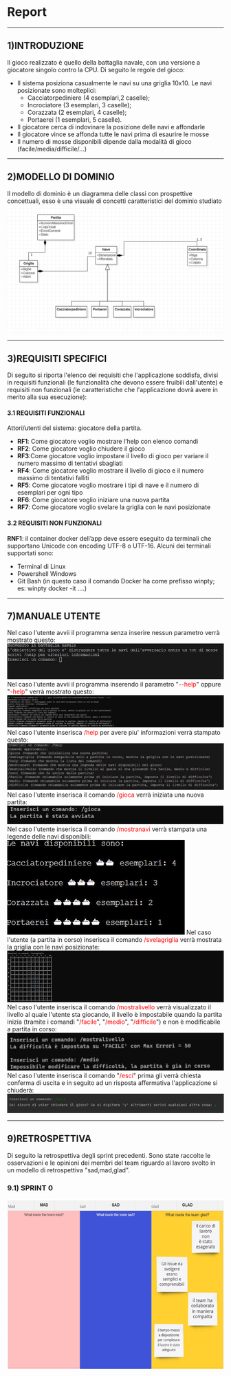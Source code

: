 # Report
---

## 1)INTRODUZIONE
Il gioco realizzato è quello della battaglia navale, con una versione a giocatore singolo contro la CPU. Di seguito le regole del gioco:
* Il sistema posiziona casualmente le navi su una griglia 10x10. Le navi posizionate sono molteplici: 
    * Cacciatorpediniere (4 esemplari,2 caselle);
    * Incrociatore (3 esemplari, 3 caselle);
    * Corazzata (2 esemplari, 4 caselle);
    * Portaerei (1 esemplari, 5 caselle).
* Il giocatore cerca di indovinare la posizione delle navi e affondarle 
* Il giocatore vince se affonda tutte le navi prima di esaurire le mosse 
* Il numero di mosse disponibili dipende dalla modalità di gioco (facile/media/difficile/…)

---

## 2)MODELLO DI DOMINIO
Il modello di dominio è un diagramma delle classi con prospettive concettuali, esso è una visuale di concetti caratteristici del dominio studiato
![Schema_Star_Uml](./img/Schema_Star_Uml.png)

---
## 3)REQUISITI SPECIFICI
Di seguito si riporta l'elenco dei requisiti che l'applicazione soddisfa, divisi in requisiti funzionali (le funzionalità che devono essere fruibili dall'utente) e requisiti non funzionali (le caratteristiche che l'applicazione dovrà avere in merito alla sua esecuzione):
#### 3.1 REQUISITI FUNZIONALI
Attori/utenti del sistema: giocatore della partita.
* **RF1**: Come giocatore voglio mostrare l’help con elenco comandi
* **RF2**: Come giocatore voglio chiudere il gioco
* **RF3**:Come giocatore voglio impostare il livello di gioco per variare il numero massimo di tentativi sbagliati
* **RF4**: Come giocatore voglio mostrare il livello di gioco e il numero massimo di tentativi falliti
* **RF5**: Come giocatore voglio mostrare i tipi di nave e il numero di esemplari per ogni tipo
* **RF6**: Come giocatore voglio iniziare una nuova partita
* **RF7**: Come giocatore voglio svelare la griglia con le navi posizionate


#### 3.2 REQUISITI NON FUNZIONALI
**RNF1**: il container docker dell’app deve essere eseguito da terminali che supportano Unicode con encoding UTF-8 o UTF-16. Alcuni dei terminali supportati sono:
*	Terminal di Linux
*	Powershell Windows
*	Git Bash (in questo caso il comando Docker ha come prefisso winpty; es: winpty docker -it ....)

----

## 7)MANUALE UTENTE
Nel caso l'utente avvii il programma senza inserire nessun parametro verrà mostrato questo:
![Descrizione](./img/Descrizione.jpg)
Nel caso l'utente avvii il programma inserendo il parametro "<span style="color:red">--help</span>" oppure "<span style="color:red">-help</span>" verrà mostrato questo:
![helpconparametro](./img/Helpconparametro.jpg)
Nel caso l'utente inserisca <span style="color:red">/help</span> per avere piu' informazioni verrà stampato questo:
![helpbase](./img/helpbase.jpg)
Nel caso l'utente inserisca il comando <span style="color:red">/gioca</span> verrà iniziata una nuova partita:
![gioca](./img/gioca.jpg)
Nel caso l'utente inserisca il comando <span style="color:red">/mostranavi</span> verrà stampata una legende delle navi disponibili:
![Mostranavi](./img/MostraNavi.jpg)
Nel caso l'utente (a partita in corso) inserisca il comando <span style="color:red">/svelagriglia</span> verrà mostrata la griglia con le navi posizionate:
![StampaGriglia](./img/StampaGriglia.jpg)
Nel caso l'utente inserisca il comando <span style="color:red">/mostralivello</span> verrà visualizzato il livello al quale l'utente sta giocando, il livello è impostabile quando la partita inizia (tramite i comandi "<span style="color:red">/facile</span>", "<span style="color:red">/medio</span>", "<span style="color:red">/difficile</span>") e non è modificabile a partita in corso:
![mostralivello](./img/mostralivello.jpg)
Nel caso l'utente inserisca il comando "<span style="color:red">/esci</span>" prima gli verrà chiesta conferma di uscita e in seguito ad un risposta affermativa l'applicazione si chiuderà:
![esci](./img/esci.jpg)


---

## 9)RETROSPETTIVA
Di seguito la retrospettiva degli sprint precedenti. Sono state raccolte le 
osservazioni e le opinioni dei membri del team riguardo al lavoro svolto in
un modello di retrospettiva "sad,mad,glad".
### 9.1) SPRINT 0

![Retrospettiva](./img/Retrospettiva.png)
